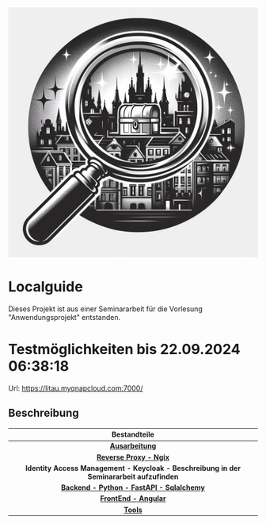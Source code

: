 <div align="center">
  <img src="./Logo.jpg" />
</div>

# Localguide  

Dieses Projekt ist aus einer Seminararbeit für die Vorlesung "Anwendungsprojekt" entstanden. </br>

# Testmöglichkeiten bis 22.09.2024 06:38:18 
 Url: https://litau.myqnapcloud.com:7000/ 
 

## Beschreibung
|Bestandteile|
| :---:                   |
| **[Ausarbeitung](localguide_ausarbeitung/README.md)**  |
| **[Reverse Proxy - Ngix](localguide_ngix/README.md)**  | 
| **Identity Access Management - Keycloak - Beschreibung in der Seminararbeit aufzufinden**  | 
| **[Backend - Python - FastAPI - Sqlalchemy](localguide_backend/README.md)**  | 
| **[FrontEnd - Angular](localguide_frontend/README.md)**  | 
| **[Tools](localguide_tools/README.md)**  | 
